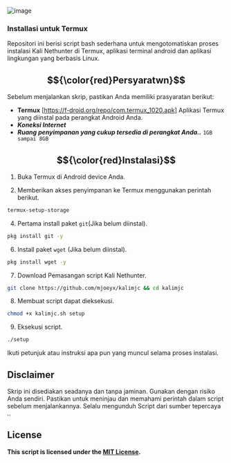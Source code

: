 ![image](https://github.com/user-attachments/assets/b9f9cb33-697c-4923-9fec-156558006e17)

###  Installasi untuk Termux

Repositori ini berisi script bash sederhana untuk mengotomatiskan proses instalasi Kali Nethunter di Termux, aplikasi terminal android dan aplikasi lingkungan yang berbasis Linux.

## $${\color{red}Persyaratwn}$$

Sebelum menjalankan skrip, pastikan Anda memiliki prasyaratan berikut:

- **Termux** [https://f-droid.org/repo/com.termux_1020.apk] Aplikasi Termux yang diinstal pada perangkat Android Anda.
- ***Koneksi Internet***
- ***Ruang penyimpanan yang cukup tersedia di perangkat Anda..*** `1GB sampai 8GB`

## $${\color{red}Instalasi}$$

1. Buka Termux di Android device Anda.

2. Memberikan akses penyimpanan ke Termux menggunakan perintah berikut.
```bash
termux-setup-storage
```
4. Pertama install paket `git`(Jika belum diinstal).
```bash
pkg install git -y
```

6. Install paket `wget` (Jika belum diinstal).
```bash
pkg install wget -y 
```
7. Download Pemasangan script Kali Nethunter.
```bash
git clone https://github.com/mjoeyx/kalimjc && cd kalimjc
```
8. Membuat script dapat dieksekusi.
```bash
chmod +x kalimjc.sh setup
```
9. Eksekusi script.
```bash
./setup
```

Ikuti petunjuk atau instruksi apa pun yang muncul selama proses instalasi.

## Disclaimer

Skrip ini disediakan seadanya dan tanpa jaminan. Gunakan dengan risiko Anda sendiri. Pastikan untuk meninjau dan memahami perintah dalam script sebelum menjalankannya. Selalu mengunduh Script dari sumber tepercaya ..

## License

**This script is licensed under the [MIT License](LICENSE).**
